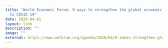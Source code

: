 ```yaml
---
title: "World Economic Forum: 9 ways to strengthen the global economic response
  to COVID 19"
date: 2020-04-01
layout: link
description: ""
image: ""
external: https://www.weforum.org/agenda/2020/04/9-ideas-strengthen-global-covid-19-firepower/
---
```


